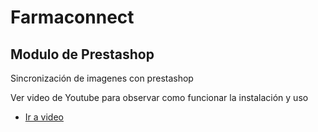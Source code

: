 # Farmaconnect
## Modulo de Prestashop
Sincronización de imagenes con prestashop

Ver video de Youtube para observar como  funcionar la instalación y uso
- [Ir a video](https://youtu.be/BYBlCWLP9zw)